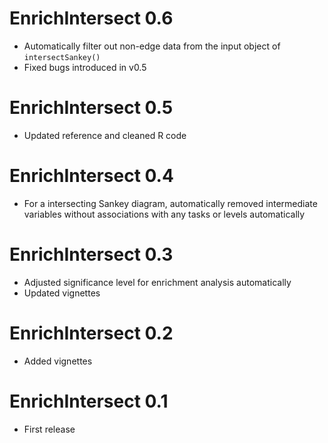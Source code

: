 # EnrichIntersect 0.6

- Automatically filter out non-edge data from the input object of `intersectSankey()`
- Fixed bugs introduced in v0.5

# EnrichIntersect 0.5

- Updated reference and cleaned R code

# EnrichIntersect 0.4

- For a intersecting Sankey diagram, automatically removed intermediate variables without associations with any tasks or levels automatically

# EnrichIntersect 0.3

- Adjusted significance level for enrichment analysis automatically
- Updated vignettes

# EnrichIntersect 0.2

- Added vignettes

# EnrichIntersect 0.1

- First release
